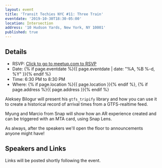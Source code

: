 ```yaml
---
layout: event
title: 'Transit Techies NYC #11: Three Train'
eventdate: '2019-10-30T18:30-05:00'
location: Intersection
address: '10 Hudson Yards, New York, NY 10001'
published: true
---
```


## Details

- RSVP: [Click to go to meetup.com to RSVP](https://www.meetup.com/Transit-Techies-NYC/events/265431268/)
- Date: {% if page.eventdate %}{{ page.eventdate | date: "%A, %B %-d, %Y" }}{% endif %}
- Time: 6:30 PM to 8:30 PM
- Where: {% if page.location %}{{ page.location }}{% endif %}, {% if page.address %}{{ page.address }}{% endif %}

Aleksey Bilogur will present his `gtfs_tripify` library and how you can use it to create a historical record of arrival times from a GTFS-realtime feed.

Myung and Marcio from Snap will show how an AR experience created and can be triggered with an MTA card, using Snap Lens.

As always, after the speakers we'll open the floor to announcements anyone might have!

## Speakers and Links

Links will be posted shortly following the event.
